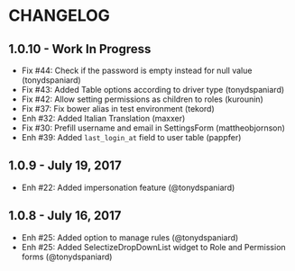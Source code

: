 # CHANGELOG

## 1.0.10 - Work In Progress
- Fix #44: Check if the password is empty instead for null value (tonydspaniard)
- Fix #43: Added Table options according to driver type (tonydspaniard)
- Fix #42: Allow setting permissions as children to roles (kurounin)
- Fix #37: Fix bower alias in test environment (tekord)
- Enh #32: Added Italian Translation (maxxer)
- Fix #30: Prefill username and email in SettingsForm (mattheobjornson)
- Enh #39: Added `last_login_at` field to user table (pappfer)

## 1.0.9 - July 19, 2017
- Enh #22: Added impersonation feature (@tonydspaniard)

## 1.0.8 - July 16, 2017 

- Enh #25: Added option to manage rules (@tonydspaniard)
- Enh #25: Added SelectizeDropDownList widget to Role and Permission forms (@tonydspaniard)
